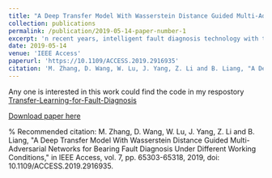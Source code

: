 ```yaml
---
title: "A Deep Transfer Model With Wasserstein Distance Guided Multi-Adversarial Networks for Bearing Fault Diagnosis Under Different Working Conditions"
collection: publications
permalink: /publication/2019-05-14-paper-number-1
excerpt: 'n recent years, intelligent fault diagnosis technology with the deep learning algorithm has been widely used in the manufacturing industry for substituting time-consuming human analysis method to enhance the efficiency of fault diagnosis. The rolling bearing as the connection between the rotor and support is the crucial component in rotating equipment. However, the working condition of the rolling bearing is under changing with complex operation demand, which will significantly degrade the performance of the intelligent fault diagnosis method. In this paper, a new deep transfer model based on Wasserstein distance guided multi-adversarial networks (WDMAN) is proposed to address this problem. The WDMAN model exploits complex feature space structures to enable the transfer of different data distributions based on multiple domain critic networks. The essence of our method is learning the shared feature representation by minimizing the Wasserstein distance between the source domain and target domain distribution in an adversarial training way. The experiment results demonstrate that our model outperforms the state-of-the-art methods on rolling bearing fault diagnosis under different working conditions. The t-distributed stochastic neighbor embedding (t-SNE) technology is used to visualize the learned domain invariant feature and investigate the transferability behind the great performance of our proposed model.'
date: 2019-05-14
venue: 'IEEE Access'
paperurl: 'https://10.1109/ACCESS.2019.2916935'
citation: 'M. Zhang, D. Wang, W. Lu, J. Yang, Z. Li and B. Liang, "A Deep Transfer Model With Wasserstein Distance Guided Multi-Adversarial Networks for Bearing Fault Diagnosis Under Different Working Conditions," in IEEE Access, vol. 7, pp. 65303-65318, 2019, doi: 10.1109/ACCESS.2019.2916935.'
---
```


Any one is interested in this work could find the code in my respostory [Transfer-Learning-for-Fault-Diagnosis](https://github.com/mingzhangPHD/Transfer-Learning-for-Fault-Diagnosis/tree/master/WDMAN)

[Download paper here](https://www.researchgate.net/publication/346966509_Wasserstein_Distance_guided_Adversarial_Imitation_Learning_with_Reward_Shape_Exploration)

% Recommended citation: M. Zhang, D. Wang, W. Lu, J. Yang, Z. Li and B. Liang, "A Deep Transfer Model With Wasserstein Distance Guided Multi-Adversarial Networks for Bearing Fault Diagnosis Under Different Working Conditions," in IEEE Access, vol. 7, pp. 65303-65318, 2019, doi: 10.1109/ACCESS.2019.2916935.